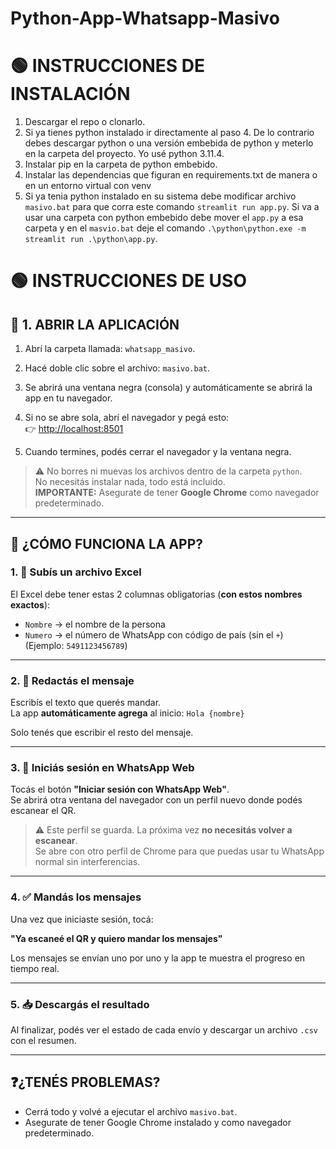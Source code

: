 # Python-App-Whatsapp-Masivo

# 🟢 INSTRUCCIONES DE INSTALACIÓN
1. Descargar el repo o clonarlo.
2. Si ya tienes python instalado ir directamente al paso 4. De lo contrario debes descargar python o una versión embebida de python y meterlo en la carpeta del proyecto. Yo usé python 3.11.4.
3. Instalar pip en la carpeta de python embebido.
4. Instalar las dependencias que figuran en requirements.txt de manera o en un entorno virtual con venv
5. Si ya tenia python instalado en su sistema debe modificar archivo `masivo.bat` para que corra este comando `streamlit run app.py`. Si va a usar una carpeta con python embebido debe mover el `app.py` a esa carpeta y en el `masvio.bat` deje el comando `.\python\python.exe -m streamlit run .\python\app.py`.

# 🟢 INSTRUCCIONES DE USO 

## 📁 1. ABRIR LA APLICACIÓN

1. Abrí la carpeta llamada: `whatsapp_masivo`.
2. Hacé doble clic sobre el archivo: `masivo.bat`.
3. Se abrirá una ventana negra (consola) y automáticamente se abrirá la app en tu navegador.  
4. Si no se abre sola, abrí el navegador y pegá esto:  
   👉 [http://localhost:8501](http://localhost:8501)

5. Cuando termines, podés cerrar el navegador y la ventana negra.

> ⚠️ No borres ni muevas los archivos dentro de la carpeta `python`.  
> No necesitás instalar nada, todo está incluido.  
> **IMPORTANTE:** Asegurate de tener **Google Chrome** como navegador predeterminado.

---

## 🧠 ¿CÓMO FUNCIONA LA APP?

### 1. 📄 Subís un archivo Excel

El Excel debe tener estas 2 columnas obligatorias (**con estos nombres exactos**):

- `Nombre` → el nombre de la persona  
- `Numero` → el número de WhatsApp con código de país (sin el `+`)  
  (Ejemplo: `5491123456789`)

---

### 2. 💬 Redactás el mensaje

Escribís el texto que querés mandar.  
La app **automáticamente agrega** al inicio: `Hola {nombre}`

Solo tenés que escribir el resto del mensaje.

---

### 3. 🧭 Iniciás sesión en WhatsApp Web

Tocás el botón **"Iniciar sesión con WhatsApp Web"**.  
Se abrirá otra ventana del navegador con un perfil nuevo donde podés escanear el QR.

> ⚠️ Este perfil se guarda. La próxima vez **no necesitás volver a escanear**.  
> Se abre con otro perfil de Chrome para que puedas usar tu WhatsApp normal sin interferencias.

---

### 4. ✅ Mandás los mensajes

Una vez que iniciaste sesión, tocá:

**"Ya escaneé el QR y quiero mandar los mensajes"**

Los mensajes se envían uno por uno y la app te muestra el progreso en tiempo real.

---

### 5. 📥 Descargás el resultado

Al finalizar, podés ver el estado de cada envío y descargar un archivo `.csv` con el resumen.

---

## ❓¿TENÉS PROBLEMAS?

- Cerrá todo y volvé a ejecutar el archivo `masivo.bat`.
- Asegurate de tener Google Chrome instalado y como navegador predeterminado.

